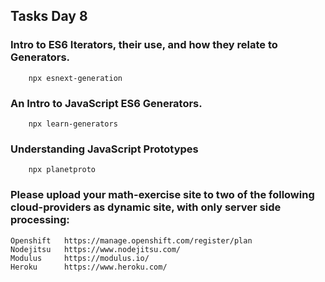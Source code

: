 ## Tasks Day 8
	
### Intro to ES6 Iterators, their use, and how they relate to Generators.

```
	npx esnext-generation
```

### An Intro to JavaScript ES6 Generators.

```
	npx learn-generators
```

### Understanding JavaScript Prototypes

```
	npx planetproto
```

### Please upload your math-exercise site to two of the following cloud-providers as dynamic site, with only server side processing:

	Openshift	https://manage.openshift.com/register/plan
	Nodejitsu	https://www.nodejitsu.com/
	Modulus		https://modulus.io/
	Heroku		https://www.heroku.com/

